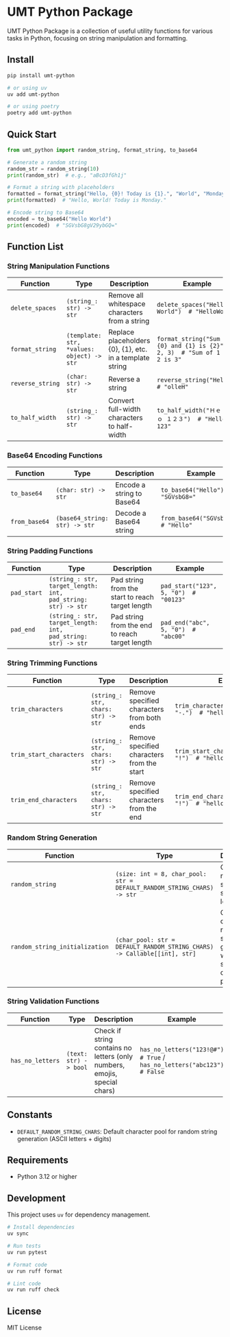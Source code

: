 # UMT Python Package

UMT Python Package is a collection of useful utility functions for various tasks in Python, focusing on string manipulation and formatting.

## Install

```bash
pip install umt-python

# or using uv
uv add umt-python

# or using poetry
poetry add umt-python
```

## Quick Start

```python
from umt_python import random_string, format_string, to_base64

# Generate a random string
random_str = random_string(10)
print(random_str)  # e.g., "aBcD3fGh1j"

# Format a string with placeholders
formatted = format_string("Hello, {0}! Today is {1}.", "World", "Monday")
print(formatted)  # "Hello, World! Today is Monday."

# Encode string to Base64
encoded = to_base64("Hello World")
print(encoded)  # "SGVsbG8gV29ybGQ="
```

## Function List

### String Manipulation Functions

| Function | Type | Description | Example |
|----------|------|-------------|---------|
| `delete_spaces` | `(string_: str) -> str` | Remove all whitespace characters from a string | `delete_spaces("Hello World")  # "HelloWorld"` |
| `format_string` | `(template: str, *values: object) -> str` | Replace placeholders {0}, {1}, etc. in a template string | `format_string("Sum of {0} and {1} is {2}", 1, 2, 3)  # "Sum of 1 and 2 is 3"` |
| `reverse_string` | `(char: str) -> str` | Reverse a string | `reverse_string("Hello")  # "olleH"` |
| `to_half_width` | `(string_: str) -> str` | Convert full-width characters to half-width | `to_half_width("Ｈｅｌｌｏ １２３")  # "Hello 123"` |

### Base64 Encoding Functions

| Function | Type | Description | Example |
|----------|------|-------------|---------|
| `to_base64` | `(char: str) -> str` | Encode a string to Base64 | `to_base64("Hello")  # "SGVsbG8="` |
| `from_base64` | `(base64_string: str) -> str` | Decode a Base64 string | `from_base64("SGVsbG8=")  # "Hello"` |

### String Padding Functions

| Function | Type | Description | Example |
|----------|------|-------------|---------|
| `pad_start` | `(string_: str, target_length: int, pad_string: str) -> str` | Pad string from the start to reach target length | `pad_start("123", 5, "0")  # "00123"` |
| `pad_end` | `(string_: str, target_length: int, pad_string: str) -> str` | Pad string from the end to reach target length | `pad_end("abc", 5, "0")  # "abc00"` |

### String Trimming Functions

| Function | Type | Description | Example |
|----------|------|-------------|---------|
| `trim_characters` | `(string_: str, chars: str) -> str` | Remove specified characters from both ends | `trim_characters("-.-hello-.-", "-.")  # "hello"` |
| `trim_start_characters` | `(string_: str, chars: str) -> str` | Remove specified characters from the start | `trim_start_characters("!!!hello", "!")  # "hello"` |
| `trim_end_characters` | `(string_: str, chars: str) -> str` | Remove specified characters from the end | `trim_end_characters("hello!!!", "!")  # "hello"` |

### Random String Generation

| Function | Type | Description | Example |
|----------|------|-------------|---------|
| `random_string` | `(size: int = 8, char_pool: str = DEFAULT_RANDOM_STRING_CHARS) -> str` | Generate a random string of specified length | `random_string(10)  # "aBcD3fGh1j"` |
| `random_string_initialization` | `(char_pool: str = DEFAULT_RANDOM_STRING_CHARS) -> Callable[[int], str]` | Create a custom random string generator with specific character pool | `custom_random = random_string_initialization("xyz")` → `custom_random(3)  # "xyx"` |

### String Validation Functions

| Function | Type | Description | Example |
|----------|------|-------------|---------|
| `has_no_letters` | `(text: str) -> bool` | Check if string contains no letters (only numbers, emojis, special chars) | `has_no_letters("123!@#")  # True` / `has_no_letters("abc123")  # False` |

## Constants

- `DEFAULT_RANDOM_STRING_CHARS`: Default character pool for random string generation (ASCII letters + digits)

## Requirements

- Python 3.12 or higher

## Development

This project uses `uv` for dependency management.

```bash
# Install dependencies
uv sync

# Run tests
uv run pytest

# Format code
uv run ruff format

# Lint code
uv run ruff check
```

## License

MIT License
